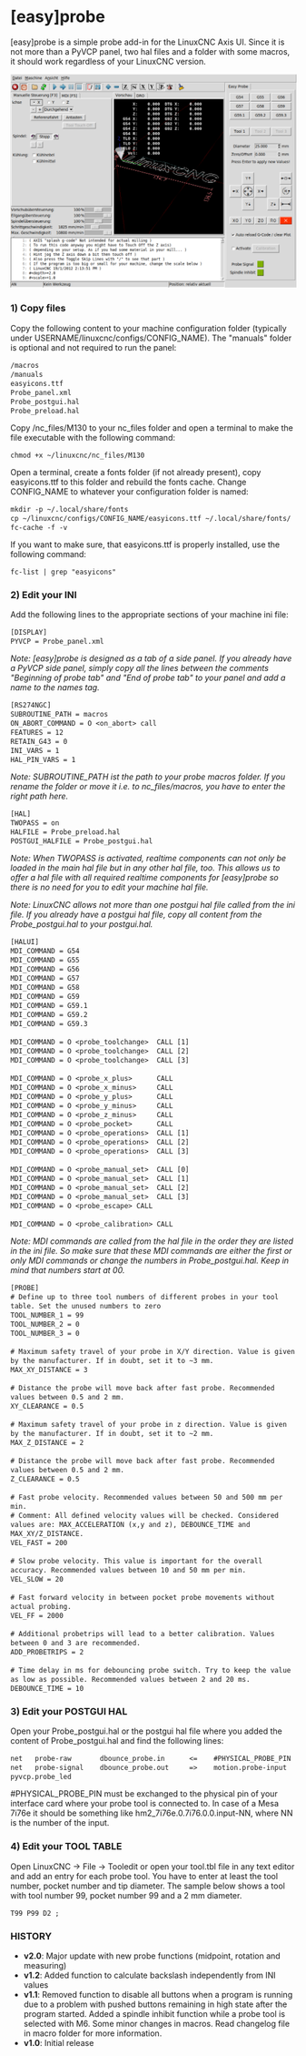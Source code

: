 # [easy]probe

[easy]probe is a simple probe add-in for the LinuxCNC Axis UI. Since it is not more than a PyVCP panel, two hal files 
and a folder with some macros, it should work regardless of your LinuxCNC version.

![Screenshot](/manuals/Easy_Probe_2.0_screenshot.png)

### 1) Copy files

Copy the following content to your machine configuration folder (typically under USERNAME/linuxcnc/configs/CONFIG_NAME). 
The "manuals" folder is optional and not required to run the panel:

```
/macros
/manuals
easyicons.ttf
Probe_panel.xml
Probe_postgui.hal
Probe_preload.hal
```

Copy /nc_files/M130 to your nc_files folder and open a terminal to make the file executable with the following command:

```
chmod +x ~/linuxcnc/nc_files/M130
```

Open a terminal, create a fonts folder (if not already present), copy easyicons.ttf to this folder and rebuild the fonts cache. Change CONFIG_NAME to whatever your configuration folder is named:

```
mkdir -p ~/.local/share/fonts
cp ~/linuxcnc/configs/CONFIG_NAME/easyicons.ttf ~/.local/share/fonts/
fc-cache -f -v
```

If you want to make sure, that easyicons.ttf is properly installed, use the following command:

```
fc-list | grep "easyicons"
```

### 2) Edit your INI

Add the following lines to the appropriate sections of your machine ini file:

```
[DISPLAY]
PYVCP = Probe_panel.xml
```

*Note: [easy]probe is designed as a tab of a side panel. If you already have a PyVCP side panel, simply copy all the lines 
between the comments "Beginning of probe tab" and "End of probe tab" to your panel and add a name to the names tag.*

```
[RS274NGC]
SUBROUTINE_PATH = macros
ON_ABORT_COMMAND = O <on_abort> call
FEATURES = 12
RETAIN_G43 = 0
INI_VARS = 1
HAL_PIN_VARS = 1
```

*Note: SUBROUTINE_PATH ist the path to your probe macros folder. If you rename the folder or move it i.e. to nc_files/macros, 
you have to enter the right path here.*

```
[HAL]
TWOPASS = on
HALFILE = Probe_preload.hal
POSTGUI_HALFILE = Probe_postgui.hal
```

*Note: When TWOPASS is activated, realtime components can not only be loaded in the main hal file but in any other hal file, 
too. This allows us to offer a hal file with all required realtime components for [easy]probe so there is no need for you to 
edit your machine hal file.*

*Note: LinuxCNC allows not more than one postgui hal file called from the ini file. If you already have a postgui hal file, 
copy all content from the Probe_postgui.hal to your postgui.hal.*

```
[HALUI]
MDI_COMMAND = G54
MDI_COMMAND = G55
MDI_COMMAND = G56
MDI_COMMAND = G57
MDI_COMMAND = G58
MDI_COMMAND = G59
MDI_COMMAND = G59.1
MDI_COMMAND = G59.2
MDI_COMMAND = G59.3

MDI_COMMAND = O <probe_toolchange>  CALL [1]
MDI_COMMAND = O <probe_toolchange>  CALL [2]
MDI_COMMAND = O <probe_toolchange>  CALL [3]

MDI_COMMAND = O <probe_x_plus>      CALL
MDI_COMMAND = O <probe_x_minus>     CALL
MDI_COMMAND = O <probe_y_plus>      CALL
MDI_COMMAND = O <probe_y_minus>     CALL
MDI_COMMAND = O <probe_z_minus>     CALL
MDI_COMMAND = O <probe_pocket>      CALL
MDI_COMMAND = O <probe_operations>  CALL [1]
MDI_COMMAND = O <probe_operations>  CALL [2]
MDI_COMMAND = O <probe_operations>  CALL [3]

MDI_COMMAND = O <probe_manual_set>  CALL [0]
MDI_COMMAND = O <probe_manual_set>  CALL [1]
MDI_COMMAND = O <probe_manual_set>  CALL [2]
MDI_COMMAND = O <probe_manual_set>  CALL [3]
MDI_COMMAND = O <probe_escape> CALL

MDI_COMMAND = O <probe_calibration> CALL
```

*Note: MDI commands are called from the hal file in the order they are listed in the ini file. So make sure that these MDI 
commands are either the first or only MDI commands or change the numbers in Probe_postgui.hal. Keep in mind that numbers 
start at 00.*

```
[PROBE]
# Define up to three tool numbers of different probes in your tool table. Set the unused numbers to zero
TOOL_NUMBER_1 = 99
TOOL_NUMBER_2 = 0
TOOL_NUMBER_3 = 0

# Maximum safety travel of your probe in X/Y direction. Value is given by the manufacturer. If in doubt, set it to ~3 mm.
MAX_XY_DISTANCE = 3

# Distance the probe will move back after fast probe. Recommended values between 0.5 and 2 mm.
XY_CLEARANCE = 0.5

# Maximum safety travel of your probe in z direction. Value is given by the manufacturer. If in doubt, set it to ~2 mm.
MAX_Z_DISTANCE = 2

# Distance the probe will move back after fast probe. Recommended values between 0.5 and 2 mm.
Z_CLEARANCE = 0.5

# Fast probe velocity. Recommended values between 50 and 500 mm per min.
# Comment: All defined velocity values will be checked. Considered values are: MAX_ACCELERATION (x,y and z), DEBOUNCE_TIME and MAX_XY/Z_DISTANCE. 
VEL_FAST = 200

# Slow probe velocity. This value is important for the overall accuracy. Recommended values between 10 and 50 mm per min.
VEL_SLOW = 20

# Fast forward velocity in between pocket probe movements without actual probing.
VEL_FF = 2000

# Additional probetrips will lead to a better calibration. Values between 0 and 3 are recommended.
ADD_PROBETRIPS = 2

# Time delay in ms for debouncing probe switch. Try to keep the value as low as possible. Recommended values between 2 and 20 ms.
DEBOUNCE_TIME = 10
```

### 3) Edit your POSTGUI HAL

Open your Probe_postgui.hal or the postgui hal file where you added the content of Probe_postgui.hal and find the following 
lines:

```
net   probe-raw       dbounce_probe.in      <=    #PHYSICAL_PROBE_PIN
net   probe-signal    dbounce_probe.out     =>    motion.probe-input pyvcp.probe_led
```

#PHYSICAL_PROBE_PIN must be exchanged to the physical pin of your interface card where your probe tool is connected to. In 
case of a Mesa 7i76e it should be something like hm2_7i76e.0.7i76.0.0.input-NN, where NN is the number of the input.

### 4) Edit your TOOL TABLE

Open LinuxCNC -> File -> Tooledit or open your tool.tbl file in any text editor and add an entry for each probe tool. You 
have to enter at least the tool number, pocket number and tip diameter. The sample below shows a tool with tool number 99, 
pocket number 99 and a 2 mm diameter.

```
T99 P99 D2 ;
```

### HISTORY

- **v2.0**: Major update with new probe functions (midpoint, rotation and measuring)
- **v1.2**: Added function to calculate backslash independently from INI values
- **v1.1**: Removed function to disable all buttons when a program is running due to a problem with pushed buttons remaining 
            in high state after the program started. Added a spindle inhibit function while a probe tool is selected with M6. 
            Some minor changes in macros. Read changelog file in macro folder for more information.
- **v1.0**: Initial release
